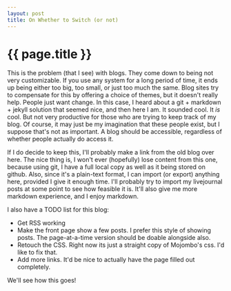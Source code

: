 ```yaml
---
layout: post
title: On Whether to Switch (or not)
---
```


{{ page.title }}
==========
This is the problem (that I see) with blogs. They come down to being not very customizable. If you use any system for a long period of time, it ends up being either too big, too small, or just too much the same. Blog sites try to compensate for this by offering a choice of themes, but it doesn't really help. People just want change. In this case, I heard about a git + markdown + jekyll solution that seemed nice, and then here I am. It sounded cool. It *is* cool. But not very productive for those who are trying to keep track of my blog. Of course, it may just be my imagination that these people exist, but I suppose that's not as important. A blog should be accessible, regardless of whether people actually do access it.

If I do decide to keep this, I'll probably make a link from the old blog over here. The nice thing is, I won't ever (hopefully) lose content from this one, because using git, I have a full local copy as well as it being stored on github. Also, since it's a plain-text format, I can import (or export) anything here, provided I give it enough time. I'll probably try to import my livejournal posts at some point to see how feasible it is. It'll also give me more markdown experience, and I enjoy markdown.

I also have a TODO list for this blog:
* Get RSS working
* Make the front page show a few posts. I prefer this style of showing posts. The page-at-a-time version should be doable alongside also.
* Retouch the CSS. Right now its just a straight copy of Mojombo's css. I'd like to fix that.
* Add more links. It'd be nice to actually have the page filled out completely.

We'll see how this goes!
